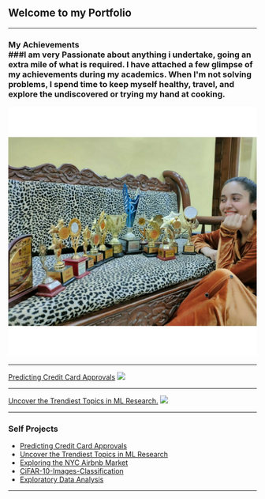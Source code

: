 ## Welcome to my Portfolio

---

### My Achievements <br> ###I am very Passionate about anything i undertake, going an extra mile of what is required. I have attached a few glimpse of my achievements during my academics. When I'm not solving problems, I spend time to keep myself healthy, travel, and explore the undiscovered or trying my hand at cooking.
<!--[Project 1 Title](/sample_page)-->
<img src="images/achievements.jpg?raw=true"/>


---
[Predicting Credit Card Approvals](/pdf/sample_presentation.pdf)
<img src="images/dummy_thumbnail.jpg?raw=true"/>

---
[Uncover the Trendiest Topics in ML Research.](http://example.com/)
<img src="images/dummy_thumbnail.jpg?raw=true"/>

---

### Self Projects

- [Predicting Credit Card Approvals](http://example.com/)
- [Uncover the Trendiest Topics in ML Research](http://example.com/)
- [Exploring the NYC Airbnb Market](http://example.com/)
- [CiFAR-10-Images-Classification](http://example.com/)
- [Exploratory Data Analysis](http://example.com/)

---





